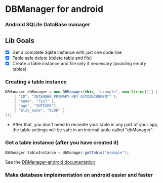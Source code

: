# DBManager for android
### Android SQLite DataBase manager

## Lib Goals
- [x] Get a complete Sqlite instance with just one code line
- [x] Table safe delete (delete table and file)
- [x] Create a table instance and file only if necessary (avoiding empty tables)

### Creating a table instance
``` java
DBManager dbManager = new DBManager(this, "example", new String[][] {
    { "ID", "INTENGER PRIMARY KEY AUTOINCREMENT" },
    { "name", "TEXT" },
    { "age", "INTEGER"},
    { "blob_name", "BLOB" }
});
```
- After that, you don't need to recreate your table in any part of your app, the table settings will be safe in an internal table called "dbManager".

### Get a table instance (after you have created it)
``` java
DBManager tableInstance = dbManager.getTable("example");
```

See the [DBManager-android documentation](https://github.com/renaultivo/DBManager-android)

### Make database implementation on android easier and faster
